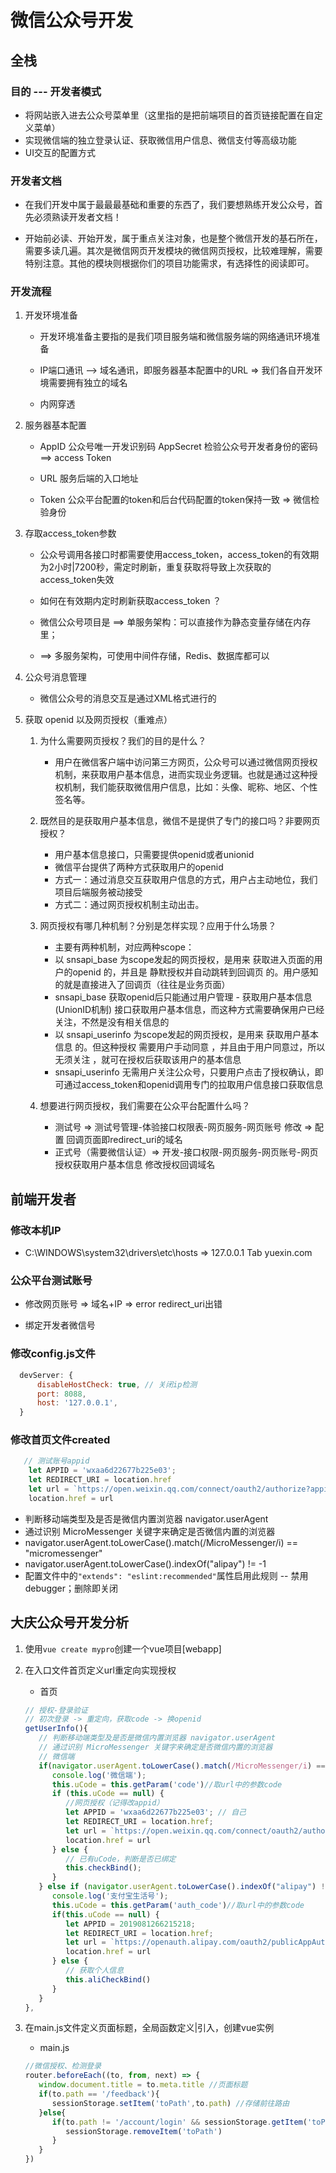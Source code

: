 # 微信公众号开发

## 全栈

### 目的 --- 开发者模式

* 将网站嵌入进去公众号菜单里（这里指的是把前端项目的首页链接配置在自定义菜单）
* 实现微信端的独立登录认证、获取微信用户信息、微信支付等高级功能
* UI交互的配置方式

### 开发者文档

* 在我们开发中属于最最最基础和重要的东西了，我们要想熟练开发公众号，首先必须熟读开发者文档！

* 开始前必读、开始开发，属于重点关注对象，也是整个微信开发的基石所在，需要多读几遍。其次是微信网页开发模块的微信网页授权，比较难理解，需要特别注意。其他的模块则根据你们的项目功能需求，有选择性的阅读即可。

### 开发流程

1. 开发环境准备

   * 开发环境准备主要指的是我们项目服务端和微信服务端的网络通讯环境准备

   * IP端口通讯 --> 域名通讯，即服务器基本配置中的URL => 我们各自开发环境需要拥有独立的域名

   * 内网穿透

2. 服务器基本配置

   * AppID 公众号唯一开发识别码 AppSecret 检验公众号开发者身份的密码  ==> access Token

   * URL 服务后端的入口地址

   * Token 公众平台配置的token和后台代码配置的token保持一致 => 微信检验身份

3. 存取access_token参数

   * 公众号调用各接口时都需要使用access_token，access_token的有效期为2小时|7200秒，需定时刷新，重复获取将导致上次获取的access_token失效

   * 如何在有效期内定时刷新获取access_token ？
   * 微信公众号项目是 ==> 单服务架构：可以直接作为静态变量存储在内存里；
   * ==> 多服务架构，可使用中间件存储，Redis、数据库都可以

4. 公众号消息管理

   * 微信公众号的消息交互是通过XML格式进行的

5. 获取 openid 以及网页授权（重难点）

   1. 为什么需要网页授权？我们的目的是什么？
      * 用户在微信客户端中访问第三方网页，公众号可以通过微信网页授权机制，来获取用户基本信息，进而实现业务逻辑。也就是通过这种授权机制，我们能获取微信用户信息，比如：头像、昵称、地区、个性签名等。

   2. 既然目的是获取用户基本信息，微信不是提供了专门的接口吗？非要网页授权？
      * 用户基本信息接口，只需要提供openid或者unionid
      * 微信平台提供了两种方式获取用户的openid
      * 方式一：通过消息交互获取用户信息的方式，用户占主动地位，我们项目后端服务被动接受
      * 方式二：通过网页授权机制主动出击。

   3. 网页授权有哪几种机制？分别是怎样实现？应用于什么场景？
      * 主要有两种机制，对应两种scope：
      * 以 snsapi_base 为scope发起的网页授权，是用来 获取进入页面的用户的openid 的，并且是 静默授权并自动跳转到回调页 的。用户感知的就是直接进入了回调页（往往是业务页面）
      * snsapi_base 获取openid后只能通过用户管理 - 获取用户基本信息(UnionID机制) 接口获取用户基本信息，而这种方式需要确保用户已经关注，不然是没有相关信息的
      * 以 snsapi_userinfo 为scope发起的网页授权，是用来 获取用户基本信息 的。但这种授权 需要用户手动同意 ，并且由于用户同意过，所以 无须关注 ，就可在授权后获取该用户的基本信息
      * snsapi_userinfo 无需用户关注公众号，只要用户点击了授权确认，即可通过access_token和openid调用专门的拉取用户信息接口获取信息

   4. 想要进行网页授权，我们需要在公众平台配置什么吗？
      * 测试号 => 测试号管理-体验接口权限表-网页服务-网页账号 修改 => 配置 回调页面即redirect_uri的域名
      * 正式号（需要微信认证）=> 开发-接口权限-网页服务-网页账号-网页授权获取用户基本信息 修改授权回调域名

## 前端开发者

### 修改本机IP

* C:\WINDOWS\system32\drivers\etc\hosts  => 127.0.0.1 Tab yuexin.com

### 公众平台测试账号

* 修改网页账号 => 域名+IP  => error redirect_uri出错

* 绑定开发者微信号

### 修改config.js文件

```js
  devServer: {
      disableHostCheck: true, // 关闭ip检测
      port: 8088,
      host: '127.0.0.1',
  }
```

### 修改首页文件created

```js
   // 测试账号appid
    let APPID = 'wxaa6d22677b225e03';
    let REDIRECT_URI = location.href
    let url = `https://open.weixin.qq.com/connect/oauth2/authorize?appid=${APPID}&response_type=code&scope=snsapi_userinfo&state=STATE&redirect_uri=${REDIRECT_URI}&#wechat_redirect`;
    location.href = url
```

* 判断移动端类型及是否是微信内置浏览器 navigator.userAgent
* 通过识别 MicroMessenger 关键字来确定是否微信内置的浏览器
* navigator.userAgent.toLowerCase().match(/MicroMessenger/i) == "micromessenger"
* navigator.userAgent.toLowerCase().indexOf("alipay") != -1
* 配置文件中的`"extends": "eslint:recommended"`属性启用此规则  -- 禁用debugger；删除即关闭

## 大庆公众号开发分析

1. 使用`vue create mypro`创建一个vue项目[webapp]

2. 在入口文件首页定义url重定向实现授权

   * 首页

   ```js
   // 授权-登录验证
   // 初次登录 -> 重定向，获取code -> 换openid
   getUserInfo(){
      // 判断移动端类型及是否是微信内置浏览器 navigator.userAgent
      // 通过识别 MicroMessenger 关键字来确定是否微信内置的浏览器
      // 微信端
      if(navigator.userAgent.toLowerCase().match(/MicroMessenger/i) == "micromessenger") {
         console.log('微信端');
         this.uCode = this.getParam('code')//取url中的参数code
         if (this.uCode == null) {
            //网页授权（记得改appid）
            let APPID = 'wxaa6d22677b225e03'; // 自己
            let REDIRECT_URI = location.href;
            let url = `https://open.weixin.qq.com/connect/oauth2/authorize?appid=${APPID}&response_type=code&scope=snsapi_userinfo&state=STATE&redirect_uri=${REDIRECT_URI}&#wechat_redirect`;
            location.href = url
         } else {
            // 已有uCode，判断是否已绑定
            this.checkBind();  
         }
      } else if (navigator.userAgent.toLowerCase().indexOf("alipay") != -1) {
         console.log('支付宝生活号');
         this.uCode = this.getParam('auth_code')//取url中的参数code
         if(this.uCode == null) {
            let APPID = 2019081266215218;
            let REDIRECT_URI = location.href;
            let url = `https://openauth.alipay.com/oauth2/publicAppAuthorize.htm?app_id=${APPID}&scope=auth_user&redirect_uri=${REDIRECT_URI}`;
            location.href = url
         } else {
            // 获取个人信息
            this.aliCheckBind()
         }
      }
   },
   ```

3. 在main.js文件定义页面标题，全局函数定义|引入，创建vue实例

   * main.js

   ```js
   //微信授权、检测登录
   router.beforeEach((to, from, next) => {
      window.document.title = to.meta.title //页面标题
      if(to.path == '/feedback'){
         sessionStorage.setItem('toPath',to.path) //存储前往路由
      }else{
         if(to.path != '/account/login' && sessionStorage.getItem('toPath')){
            sessionStorage.removeItem('toPath')
         }
      }
   })
   ```

